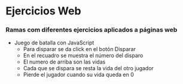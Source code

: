 # Ejercicios Web
### Ramas com diferentes ejercicios aplicados a páginas web
- Juego de batalla con JavaScript
  - Para disparar se da click en el botón Disparar
  - En el recuadro se muestra el número del disparo
  - El numero de arriba son las vidas
  - Cada que se dispara se resta la vida del otro jugador
  - Pierde el jugador cuando su vida queda en 0
